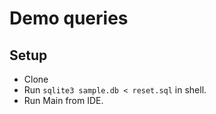 # Demo queries

## Setup

- Clone
- Run `sqlite3 sample.db < reset.sql` in shell.
- Run Main from IDE.